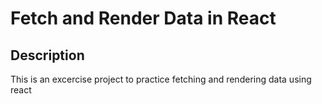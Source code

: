 # Fetch and Render Data in React

## Description

This is an excercise project to practice fetching and rendering data using react

